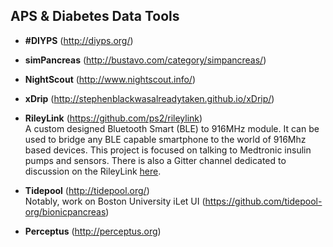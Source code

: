 ## APS & Diabetes Data Tools

* **\#DIYPS** (http://diyps.org/)

* **simPancreas** (http://bustavo.com/category/simpancreas/)

* **NightScout** (http://www.nightscout.info/)

* **xDrip** (http://stephenblackwasalreadytaken.github.io/xDrip/)

* **RileyLink** (https://github.com/ps2/rileylink)<br>
A custom designed Bluetooth Smart (BLE) to 916MHz module. It can be used to bridge any BLE capable smartphone to the world of 916Mhz based devices. This project is focused on talking to Medtronic insulin pumps and sensors. There is also a Gitter channel dedicated to discussion on the RileyLink [here](https://gitter.im/ps2/rileylink).

* **Tidepool** (http://tidepool.org/)<br>
Notably, work on Boston University iLet UI (https://github.com/tidepool-org/bionicpancreas)

* **Perceptus** (http://perceptus.org)
